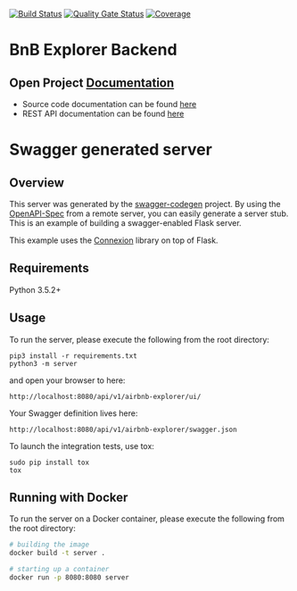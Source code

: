 [![Build Status](https://www.travis-ci.com/UZHASE/bnbexplorer-backend.svg?branch=main)](https://www.travis-ci.com/UZHASE/bnbexplorer-backend)
[![Quality Gate Status](https://sonarcloud.io/api/project_badges/measure?project=uzhase_bnbexplorer-backend&metric=alert_status)](https://sonarcloud.io/dashboard?id=uzhase_bnbexplorer-backend)
[![Coverage](https://sonarcloud.io/api/project_badges/measure?project=uzhase_bnbexplorer-backend&metric=coverage)](https://sonarcloud.io/dashboard?id=uzhase_bnbexplorer-backend)

# BnB Explorer Backend
## Open Project [Documentation](https://github.com/UZHASE/bnbexplorer-docker/wiki)
- Source code documentation can be found [here](https://uzhase.github.io)
- REST API documentation can be found [here](https://bnbexplorer-backend.herokuapp.com/api/v1/airbnb-explorer/ui)

# Swagger generated server

## Overview
This server was generated by the [swagger-codegen](https://github.com/swagger-api/swagger-codegen) project. By using the
[OpenAPI-Spec](https://github.com/swagger-api/swagger-core/wiki) from a remote server, you can easily generate a server stub.  This
is an example of building a swagger-enabled Flask server.

This example uses the [Connexion](https://github.com/zalando/connexion) library on top of Flask.

## Requirements
Python 3.5.2+

## Usage
To run the server, please execute the following from the root directory:

```
pip3 install -r requirements.txt
python3 -m server
```

and open your browser to here:

```
http://localhost:8080/api/v1/airbnb-explorer/ui/
```

Your Swagger definition lives here:

```
http://localhost:8080/api/v1/airbnb-explorer/swagger.json
```

To launch the integration tests, use tox:
```
sudo pip install tox
tox
```

## Running with Docker

To run the server on a Docker container, please execute the following from the root directory:

```bash
# building the image
docker build -t server .

# starting up a container
docker run -p 8080:8080 server
```